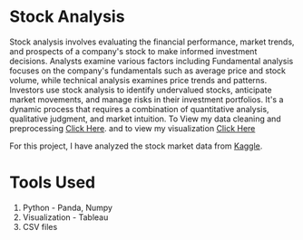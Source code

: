 # Stock Analysis
Stock analysis involves evaluating the financial performance, market trends, and prospects of a company's stock to make informed investment decisions. Analysts examine various factors including Fundamental analysis focuses on the company's fundamentals such as average price and stock volume, while technical analysis examines price trends and patterns. Investors use stock analysis to identify undervalued stocks, anticipate market movements, and manage risks in their investment portfolios. It's a dynamic process that requires a combination of quantitative analysis, qualitative judgment, and market intuition.
To View my data cleaning and preprocessing <a href="https://github.com/msundaram03/Stock-Analysis/blob/main/US_STOCKMARKET_DATACLEANING.ipynb" target="_blank">Click Here</a>. and to view my visualization <a href="https://public.tableau.com/app/profile/meenakshi.sundaram.n/viz/StockAnalysis_17087967567410/Story1#1" target="_blank">Click Here</a>

For this project, I have analyzed the stock market data from <a href="https://www.kaggle.com/datasets/dhavalpatel555/us-stock-market-2020-to-2024" target="_blank">Kaggle</a>.


# Tools Used
1) Python - Panda, Numpy
2) Visualization - Tableau
3) CSV files
